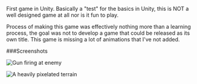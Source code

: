First game in Unity. Basically a "test" for the basics in Unity, this is NOT a well designed game at all nor is it fun to play. 

Process of making this game was effectively nothing more than a learning process, the goal was not to develop a game that could be released as its own title. This game is missing a lot of animations that I've not added.

###Screenshots

![Gun firing at enemy](https://www.dropbox.com/s/ihh0flkw3a6sx9a/Screenshot%202015-04-22%2007.44.57.png?raw=1)

![A heavily pixelated terrain](https://www.dropbox.com/s/szz9exaigwtnti8/Screenshot%202015-04-22%2008.12.05.png?dl=0)